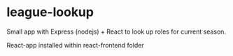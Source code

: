 # league-lookup
Small app with Express (nodejs) + React to look up roles for  current season.

React-app installed within react-frontend folder
